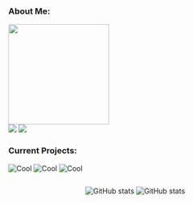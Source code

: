 <h3>About Me:</h3>

<img src="./see4x.png" height="200px"/>
<div height="200px" width="600px">
<img src="https://placehold.co/590x100@3x/darkslateblue/mistyrose?text=dustin4242" />
<img src="https://placehold.co/590x100@3x/darkslategray/mistyrose?text=Just+a+dude+who+programs+for+fun.&font=lora" />
</div>

<h3>Current Projects:</h3>

![Cool](https://placehold.co/800x70@3x/crimson/mistyrose?text=Dale+(Custom+Line+Editor))  ![Cool](https://placehold.co/800x70@3x/forestgreen/mistyrose?text=Dash+(Custom+Unix+Shell)) ![Cool](https://placehold.co/800x70@3x/royalblue/mistyrose?text=Winter+(Custom+Programming+Language))

<div style="display:flex;align-items:center;justify-content:center;">

![GitHub stats](https://github-readme-stats.vercel.app/api?username=dustin4242&show_icons=true&theme=transparent)
![GitHub stats](https://github-readme-stats.vercel.app/api/top-langs/?username=dustin4242&show_icons=true&layout=compact&theme=transparent)
</div>
